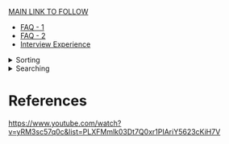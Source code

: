 [MAIN LINK TO FOLLOW](https://www.geeksforgeeks.org/amazon-interview-preparation/)

- [FAQ - 1](https://www.geeksforgeeks.org/amazons-asked-interview-questions/)
- [FAQ - 2](https://www.geeksforgeeks.org/amazons-most-frequently-asked-interview-questions-set-2/)
- [Interview Experience](https://www.geeksforgeeks.org/tag/amazon/)

<details>
<summary>Sorting</summary>

## Sorting

- Types of Sorting
	- Internal : Data to be sorted is small enough to be placed in main memory.
	- External : Large data and can't be placed in main memory(RAM).
- Sort Stability : If algo maintains the relative order of duplicate elements.
- Inplace Sort : When additional space requirement is O(1) i.e. contant. Not directly depend upon the input size.
 
<details>
<summary>Selection Sort</summary>

### Selection Sort

- Simplest techinque
- Selects the smallest element and puts in the first place and then second smallest element and so on.
#### Analysis
- Number of comparison doesn't depend upon the order of the data i.e. not data sensitive.
- Data in Sorted Order : O(n2).
- Data in Reverse Order : O(n2).
- Data in Random Order : O(n2).
#### Facts
- Swaps are very less, only comparisons, as compare to Bubble sort and Insertion sort.
- For large records selection is better than Bubble and Insertion Sort as cost of moving data is more than comparison for large record.
- Not Stable.
- Inplace.
</details>
<details>
<summary>Bubble Sort</summary>

### Bubble Sort

- Compares each element with its adjacent and swaps them if they are not in order.
#### Analysis
- Data in Sorted Order : O(n) assuming we are counting the # of swaps using xchanges in outer loop.
- Data in Reverse Order : O(n2).
- Data in Random Order : O(n2).
#### Facts
- Should not be used for large lists due to swaps.
- Stable sort(maintain the relative order of duplicate elements).
- Inplace sort(only one temp variable required).
- Space Complexity : O(1).
</details>
<details>
<summary>Insertion Sort</summary>

### Insertion Sort

- Insertion of the element at proper place like the card player.
- List will be divided into two parts i) Sorted ii) Unsorted.
- Initially sorted part contains only 1 element and rest of the part is unsorted list.
- In each pass first element from the unsorted list is taken and placed in sorted list at proper place.
#### Analysis
- Outer loop will always have n-1 iterations. Iteration of inner loop will vary according to the data.
- Data in Sorted Order : O(n).
- Data in Reverse Order : O(n2).
- Data in Random Order : O(n2).
#### Facts
- Advantage is its simplicity and its very efficient for less elements. As for less elements difference b/w O(nlogn) and O(n2) is very less and O(nlogn) algos are more complex than this algo.
- We can place a sentinel value at the 0th index and all our data from 1th index. It'll reduce the one if condition in inner loop.
- We can use the binary search for searching the element but then also we need to shift the elements which will take O(n2). So using binary search will not improve the efficiency of this algo.
- Disadvantage : of this sorting is number of movements. Elements of the sorted part also move which can be costly in case of large data set in each record.
- Stable sort(maintain the relative order of duplicate elements).
- Inplace sort(only one temp variable required).
- Space Complexity : O(1).
</details>
<details>
<summary>Merge Sort</summary>

### Merge Sort

- O(nlogn) in both worst and average case.
- Use the merge process, which merges the two sorted arrays in one pass.
- TOP DWON MERGE SORT(RECURSIVE) : Not covering other flavour.
#### Analysis
- n elements repeated divided into half approaximately logn(base 2) times. After halving logn times we get n sublist of size 1.
- In each pass there will be merging of n elements which is O(n). So the performance of this algo is O(nlogn)
- Data in Sorted Order : O(nlogn).
- Data in Reverse Order : O(nlogn).
- Data in Random Order : O(nlogn).
#### Facts
- Stable sort(maintain the relative order of duplicate elements).
- Not Inplace sort(as merging itself is not inplace).
- Space Complexity : O(n).
</details>
<details>
<summary>Quick Sort</summary>

### Quick Sort(Partition Exchange Sort)

- Choose the element from the list and place it as its proper position in the list i.e. the final position.
- This element is pivot and
	- all elements to the left are <= the pivot(less than or equal to).
	- all elements to the right are >= the pivot.
- Any element can be pivot but for convenience we choose the first element.
- Sublists of the left and right are sorted recursively using quick_sort algo itself.
- Terminating condition of recursion will be when sublist contains only one element.
- No need to combine the sublist at the end, as they are placed in that way that they are already combined.
#### Algo
- Suppose we have arr[low:up] and arr[low] is pivot. Then i=low+1 and j = up.
- a) : compare the pivot with arr[i], and increment i if arr[i] < pivot. So i moves LTR and stops when we get an element>= pivot.
- b) : compare the pivot with arr[j], and decrement j if arr[j] > pivot. So j moves RTL and stops when we get he element<= pivot.
- c) : if i< j
	- swap arr[i] and arr[j] and i++ and j--.
	- else
		- No swap, i++.
- d) : Repeat a,b,c till the value of i is less than or equal to j. Stop when i exceeds j.
- e) : When i>j then proper place for i pivot is jth index.
#### Analysis
- If the partition is balanced i.e. two sublists are of equal size then sort is fast o/w slow.
- Worst Case : O(n2).
- Average Case : O(nlogn).
- Best Case : O(nlogn).
#### Facts
- Not Stable sort.
- Inplace sort.
- Space Complexity : O(logn). Pivot variable in quick_sort method.
#### Choice of Pivot in Quick Sort
- First element : is not good choice in sorted or almost sorted array as it'll imbalance the sublists.
- Last element : Same as above.
- Random number : Good, but random number generation itself is costly.
- Ideal choice : is median of the elements. So instead of all elements choose median of first,last and mid elements. arr[low],arr[up],arr[(low+up)/2]. **Refer SK Srivastava Page 450. Little Tricky.**
#### Deterministic Selection algorithm of O(n)
- [Also called Median selection algo](https://www.youtube.com/watch?v=eRqmSTSmkJk)
- [Refer-GFG](https://www.geeksforgeeks.org/kth-smallestlargest-element-unsorted-array-set-3-worst-case-linear-time/)
- [Refer](selection-algos/deterministic-selection-algo/median-lineartime.pdf)
- [Refer](selection-algos/deterministic-selection-algo/L05.pdf)
- Algo
	- Divide the elements in the group of 5.
	- Sort the groups.
		- Running time will be O(n). Cause let's say if we use merge sort to sort the array of 5 elements than it will have 6*n*(log5base2 + 1) which will be 6*5*(3+1) = 120.
		- Now there will be n/5 groups in which each group will take 120 operations which will be n/5*120 = 24n. so O(n) total time.
	- Find meadians of each group.
	- Put all the medians in a separate array and find the median of this array. Call this new median, median of median(MOM).
	- This MOM is the pivot element.
	- Now partition using this element as pivot in Quick Sort algo.
#### Duplicate elemnets in Quick Sort
- We stop variables when we find an element equal to the pivot. There can be 4 other options.
	- stop i and move j : All equql elements would go the right sublist.
	- stop j and move i : All equql elements would go the left sublist.
	- stop both i and j : Many unnecessary swaps in case all the elements are same,but good thing is that i and j will meet in middle of the list. So no unbalanced sublists.
	- move both i and j : No unnecessary swaps but unbalanced sublists.
</details>
<details>
<summary>Binary Search Sort</summary>

### Binary Search Sort

</details>
<details>
<summary>Heap Sort</summary>
### Heap Sort
</details>

</details>

<details>
<summary>Searching</summary>
</details>




# References
https://www.youtube.com/watch?v=yRM3sc57q0c&list=PLXFMmlk03Dt7Q0xr1PIAriY5623cKiH7V